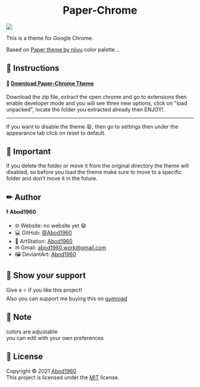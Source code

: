 <h1 align='center'> Paper-Chrome</h1>


![](https://i.imgur.com/Y8jaRNr.jpeg)

This is a theme for Google Chrome.
 
Based on [Paper theme by niivu](https://www.deviantart.com/niivu/art/Paper-for-Windows-10-881587608) color palette...
 
 
 
## 🧾 Instructions

#### 🔰 [Download Paper-Chrome Theme](https://github.com/Abod1960/Paper-Chrome/releases/download/1.1/Paper-Chrome.zip)

Download the zip file, extract the open chrome and go to extensions then enable developer mode and you will see three new options, click on "load unpacked",  locate the folder you extracted already then ENJOY!.

---

If you want to disable the theme 😫, then go to settings then under the appearance tab click on reset to default. 

## 🔴 Important

If you delete the folder or move it from the original directory the theme will disabled, so before you load the theme make sure to move to a specific folder and don't move it in the future.

## ✏ Author

🕴 **Abod1960**

* 🌐 Website: no website yet 😅
* 💻 GitHub: [@Abod1960](https://github.com/Abod1960)
* 🎨 ArtStation: [Abod1960](https://www.artstation.com/abod1960)
*  ✉ Gmail: abod1960.work@gmail.com
*   🖼 DeviantArt: [Abod1960](https://www.deviantart.com/abod1960)


## 🌟 Show your support

Give a ⭐️ if you like this project!<br>
Also you can support me buying this on [gumroad](https://gum.co/irTbV)

## 📝 Note

colors are adjustable<br>
you can edit with your own preferences 

## 📩 License

Copyright © 2021 [Abod1960](https://github.com/Abod1960)<br />
This project is licensed under the [MIT](https://github.com/Abod1960/Paper-Chrome/blob/1.1/LICENSE) license.
